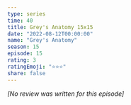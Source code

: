 ```yaml
---
type: series
time: 40
title: Grey's Anatomy 15x15
date: "2022-08-12T00:00:00"
name: "Grey's Anatomy"
season: 15
episode: 15
rating: 3
ratingEmoji: "⭐️⭐️⭐️"
share: false
---
```


*[No review was written for this episode]*